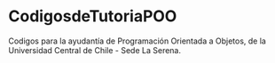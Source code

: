 # CodigosdeTutoriaPOO
Codigos para la ayudantía de Programación Orientada a Objetos, de la Universidad Central de Chile - Sede La Serena.